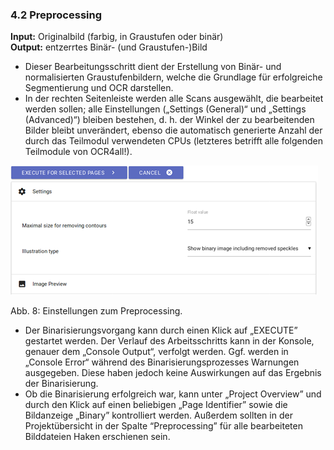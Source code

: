 ### 4.2	Preprocessing

**Input:** Originalbild (farbig, in Graustufen oder binär)  
**Output:** entzerrtes Binär- (und Graustufen-)Bild  
- Dieser Bearbeitungsschritt dient der Erstellung von Binär- und normalisierten Graustufenbildern, welche die Grundlage für erfolgreiche Segmentierung und OCR darstellen.
- In der rechten Seitenleiste werden alle Scans ausgewählt, die bearbeitet werden sollen; alle Einstellungen („Settings (General)“ und „Settings (Advanced)“) bleiben bestehen, d. h. der Winkel der zu bearbeitenden Bilder bleibt unverändert, ebenso die automatisch generierte Anzahl der durch das Teilmodul verwendeten CPUs (letzteres betrifft alle folgenden Teilmodule von OCR4all!).


![Abb9.png](/images/Abb9.png)

Abb. 8: Einstellungen zum Preprocessing.



- Der Binarisierungsvorgang kann durch einen Klick auf „EXECUTE” gestartet werden. Der Verlauf des Arbeitsschritts kann in der Konsole, genauer dem „Console Output“, verfolgt werden. Ggf. werden in „Console Error“ während des Binarisierungsprozesses Warnungen ausgegeben. Diese haben jedoch keine Auswirkungen auf das Ergebnis der Binarisierung.
- Ob die Binarisierung erfolgreich war, kann unter „Project Overview” und durch den Klick auf einen beliebigen „Page Identifier” sowie die Bildanzeige „Binary” kontrolliert werden. Außerdem sollten in der Projektübersicht in der Spalte “Preprocessing” für alle bearbeiteten Bilddateien Haken erschienen sein.

